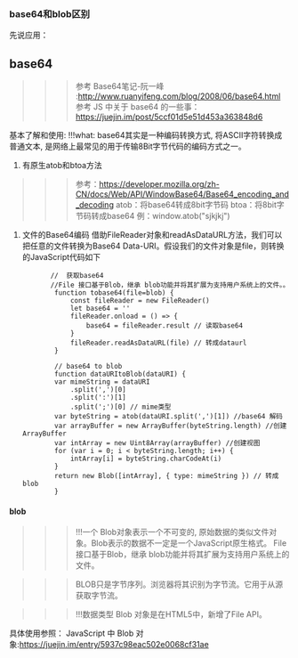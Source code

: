 ### base64和blob区别

先说应用：


## base64
>>>参考 Base64笔记-阮一峰 :http://www.ruanyifeng.com/blog/2008/06/base64.html
>>>参考 JS 中关于 base64 的一些事： https://juejin.im/post/5ccf01d5e51d453a363848d6

基本了解和使用:
 !!!what: base64其实是一种编码转换方式, 将ASCII字符转换成普通文本, 是网络上最常见的用于传输8Bit字节代码的编码方式之一。
1. 有原生atob和btoa方法 
>>> 参考：https://developer.mozilla.org/zh-CN/docs/Web/API/WindowBase64/Base64_encoding_and_decoding
atob：将base64转成8bit字节码
btoa：将8bit字节码转成base64
例：window.atob("sjkjkj")

1. 文件的Base64编码
    借助FileReader对象和readAsDataURL方法，我们可以把任意的文件转换为Base64 Data-URI。假设我们的文件对象是file，则转换的JavaScript代码如下
    ```
           //  获取base64
           //File 接口基于Blob，继承 blob功能并将其扩展为支持用户系统上的文件。。
            function tobase64(file=blob) {
                const fileReader = new FileReader()
                let base64 = ''
                fileReader.onload = () => {
                    base64 = fileReader.result // 读取base64
                }
                fileReader.readAsDataURL(file) // 转成dataurl
            }

            // base64 to blob
            function dataURItoBlob(dataURI) {
            var mimeString = dataURI
                .split(',')[0]
                .split(':')[1]
                .split(';')[0] // mime类型
            var byteString = atob(dataURI.split(',')[1]) //base64 解码
            var arrayBuffer = new ArrayBuffer(byteString.length) //创建ArrayBuffer
            var intArray = new Uint8Array(arrayBuffer) //创建视图
            for (var i = 0; i < byteString.length; i++) {
                intArray[i] = byteString.charCodeAt(i)
            }
            return new Blob([intArray], { type: mimeString }) // 转成 blob
            }

    ```
#### blob
>>>!!!一个 Blob对象表示一个不可变的, 原始数据的类似文件对象。Blob表示的数据不一定是一个JavaScript原生格式。 File 接口基于Blob，继承 blob功能并将其扩展为支持用户系统上的文件。

>>>BLOB只是字节序列。浏览器将其识别为字节流。它用于从源获取字节流。

>>>!!!数据类型 Blob 对象是在HTML5中，新增了File API。

具体使用参照： JavaScript 中 Blob 对象:https://juejin.im/entry/5937c98eac502e0068cf31ae